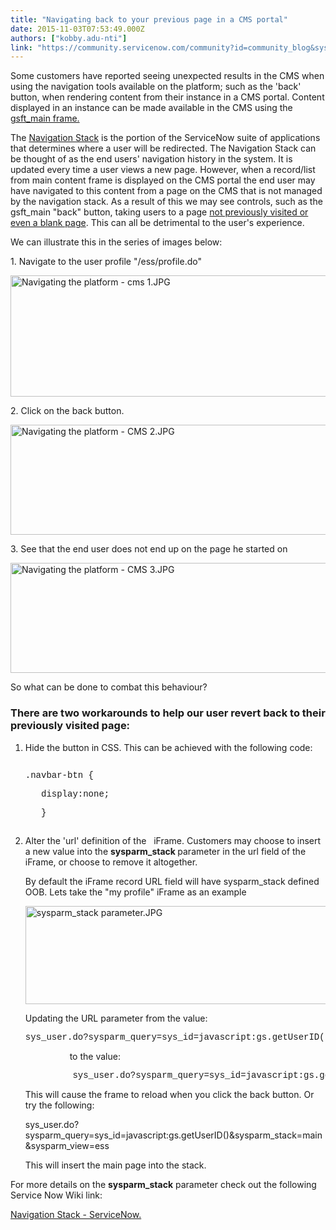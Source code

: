 ```yaml
---
title: "Navigating back to your previous page in a CMS portal"
date: 2015-11-03T07:53:49.000Z
authors: ["kobby.adu-nti"]
link: "https://community.servicenow.com/community?id=community_blog&sys_id=256eeeaddbd0dbc01dcaf3231f961910"
---
```

<p>Some customers have reported seeing unexpected results in the CMS when using the navigation tools available on the platform; such as the 'back' button, when rendering content from their instance in a CMS portal. Content displayed in an instance can be made available in the CMS using the <a title="ki.servicenow.com/index.php?title=Content_Management_Integration_Points#Linking_to_Content" href="http://wiki.servicenow.com/index.php?title=Content_Management_Integration_Points#Linking_to_Content">gsft_main frame.</a></p><p></p><p>The <a title="ki.servicenow.com/index.php?title=Navigation_Stack" href="http://wiki.servicenow.com/index.php?title=Navigation_Stack">Navigation Stack</a> is the portion of the ServiceNow suite of applications that determines where a user will be redirected. The Navigation Stack can be thought of as the end users' navigation history in the system. It is updated every time a user views a new page. However, when a record/list from main content frame is displayed on the CMS portal the end user may have navigated to this content from a page on the CMS that is not managed by the navigation stack. As a result of this we may see controls, such as the gsft_main "back" button, taking users to a page <a title="i.service-now.com/kb_view.do?sysparm_article=KB0552041" href="https://hi.service-now.com/kb_view.do?sysparm_article=KB0552041">not previously visited or even a blank page</a>. This can all be detrimental to the user's experience.</p><p></p><p></p><p>We can illustrate this in the series of images below:</p><p></p><p>1. Navigate to the user profile "/ess/profile.do"</p><p><img   alt="Navigating the platform - cms 1.JPG" class="image-3 jive-image" src="d68eb331db54db048c8ef4621f96195d.iix" style="width: 620px; height: 194px; display: block; margin-left: auto; margin-right: auto;"/></p><p></p><p>2. Click on the back button.</p><p><img   alt="Navigating the platform - CMS 2.JPG" class="image-4 jive-image" src="07f52d8adb18d7041dcaf3231f9619cb.iix" style="width: 620px; height: 176px; display: block; margin-left: auto; margin-right: auto;"/></p><p></p><p>3. See that the end user does not end up on the page he started on</p><p><img   alt="Navigating the platform - CMS 3.JPG" class="image-5 jive-image" src="050df886db1013043eb27a9e0f961989.iix" style="width: 620px; height: 176px; display: block; margin-left: auto; margin-right: auto;"/></p><p></p><p>So what can be done to combat this behaviour?</p><p></p><p></p><h3>There are two workarounds to help our user revert back to their previously visited page:</h3><p></p><ol><li>Hide the button in CSS. This can be achieved with the following code:<p></p><pre __default_attr="plain" __jive_macro_name="code" class="_jivemacro_uid_14464890286111521 jive_macro_code jive_text_macro" data-renderedposition="1135.796875_38_1162_48" jivemacro_uid="_14464890286111521"><p><span style="font-family: 'courier new', courier;">.navbar-btn {</span></p><p><span style="font-family: 'courier new', courier;">   display:none;</span></p><p><span style="font-family: 'courier new', courier;">   }</span></p></pre></li><li>Alter the 'url' definition of the   iFrame. Customers may choose to insert a new value into the <strong>sysparm_stack </strong> parameter in the url field of the iFrame, or choose to remove it altogether.<p></p><p>By default the iFrame record URL field will have sysparm_stack defined OOB. Lets take the "my profile" iFrame as an example</p><p></p><p><img   alt="sysparm_stack parameter.JPG" class="image-6 jive-image" src="543e5042db985344e9737a9e0f9619e7.iix" style="width: 620px; height: 157px; display: block; margin-left: auto; margin-right: auto;"/></p><p>Updating the URL parameter from the value:</p><p></p><pre __default_attr="plain" __jive_macro_name="code" class="jive_macro_code _jivemacro_uid_14464890176854290 jive_text_macro" data-renderedposition="1494.59375_38_1162_16" jivemacro_uid="_14464890176854290"><span style="font-family: 'courier new', courier;">sys_user.do?sysparm_query=sys_id=javascript:gs.getUserID()&amp;sysparm_stack=no&amp;sysparm_view=ess</span></pre><p><span><span lang="EN-GB">                   to the value: </span></span></p><pre __default_attr="plain" __jive_macro_name="code" class="jive_macro_code jive_text_macro _jivemacro_uid_14464890224866755" data-renderedposition="1531.59375_38_1162_16" jivemacro_uid="_14464890224866755"><span style="font-family: 'courier new', courier;">         sys_user.do?sysparm_query=sys_id=javascript:gs.getUserID()&amp;sysparm_view=ess</span></pre><p>This will cause the frame to reload when you click the back button. Or try the following:</p><p>sys_user.do?sysparm_query=sys_id=javascript:gs.getUserID()&amp;sysparm_stack=main&amp;sysparm_view=ess</p><p>This will insert the main page into the stack.</p></li></ol><p></p><p>For more details on the <strong>sysparm_stack</strong> parameter check out the following Service Now Wiki link:</p><p><a href="http://wiki.servicenow.com/index.php?title=Navigation_Stack#Inserting_pages_to_the_Navigation_Stack" title="http://wiki.servicenow.com/index.php?title=Navigation_Stack#Inserting_pages_to_the_Navigation_Stack">Navigation Stack - ServiceNow.</a></p>